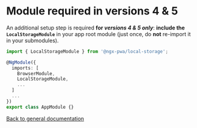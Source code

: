# Module required in versions 4 & 5

An additional setup step is required **for *versions 4 & 5 only***:
**include the `LocalStorageModule`** in your app root module (just once, do **not** re-import it in your submodules).

```typescript
import { LocalStorageModule } from '@ngx-pwa/local-storage';

@NgModule({
  imports: [
    BrowserModule,
    LocalStorageModule,
    ...
  ]
  ...
})
export class AppModule {}
```

[Back to general documentation](../README.md)

